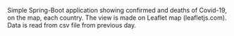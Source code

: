 Simple Spring-Boot application showing confirmed and deaths of Covid-19, 
on the map, each country. The view is made on 
Leaflet map (leafletjs.com). Data is read from csv file from previous day.